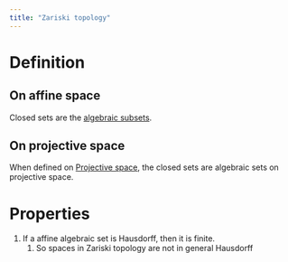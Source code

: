 ```yaml
---
title: "Zariski topology"
---
```


# Definition
## On affine space
Closed sets are the [algebraic subsets](<notes/ntpy/Definitions/Algebraic geometry/Algebraic subset.md>).
## On projective space
When defined on [Projective space](<notes/ntpy/Definitions/Algebraic geometry/Projective space.md>), the closed sets are algebraic sets on projective space.

# Properties
1. If a affine algebraic set is Hausdorff, then it is finite.
	1. So spaces in Zariski topology are not in general Hausdorff
